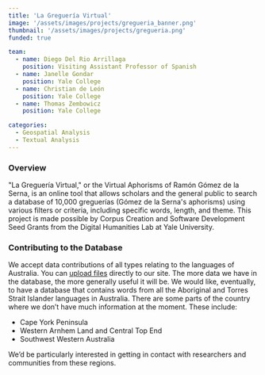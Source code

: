 ```yaml
---
title: 'La Greguería Virtual'
image: '/assets/images/projects/gregueria_banner.png'
thumbnail: '/assets/images/projects/gregueria.png'
funded: true

team:
  - name: Diego Del Rio Arrillaga
    position: Visiting Assistant Professor of Spanish
  - name: Janelle Gondar
    position: Yale College
  - name: Christian de León
    position: Yale College
  - name: Thomas Zembowicz
    position: Yale College

categories:
  - Geospatial Analysis
  - Textual Analysis
---
```


### Overview

"La Greguería Virtual," or the Virtual Aphorisms of Ramón Gómez de la Serna, is an online tool that allows scholars and the general public to search a database of 10,000 greguerías (Gómez de la Serna's aphorisms) using various filters or criteria, including specific words, length, and theme. This project is made possible by Corpus Creation and Software Development Seed Grants from the Digital Humanities Lab at Yale University.

### Contributing to the Database

We accept data contributions of all types relating to the languages of Australia. You can [upload files](http://www.pamanyungan.net/chirila/contribute-data-to-chirila/) directly to our site. The more data we have in the database, the more generally useful it will be. We would like, eventually, to have a database that contains words from all the Aboriginal and Torres Strait Islander languages in Australia. There are some parts of the country where we don’t have much information at the moment. These include:

* Cape York Peninsula
* Western Arnhem Land and Central Top End
* Southwest Western Australia

We’d be particularly interested in getting in contact with researchers and communities from these regions.
